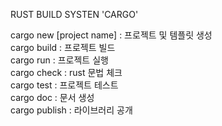 RUST BUILD SYSTEN 'CARGO'

cargo new [project name]    : 프로젝트 및 템플릿 생성 <br/>
cargo build                 : 프로젝트 빌드 <br/>
cargo run                   : 프로젝트 실행 <br/>
cargo check                 : rust 문법 체크 <br/>
cargo test                  : 프로젝트 테스트 <br/>
cargo doc                   : 문서 생성 <br/>
cargo publish               : 라이브러리 공개 <br/>
 